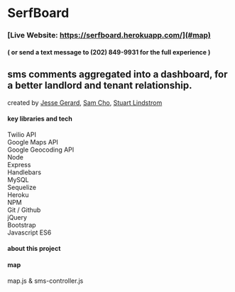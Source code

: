 # SerfBoard

### [Live Website: https://serfboard.herokuapp.com/](#map)

#### ( or send a text message to (202) 849-9931 for the full experience )
## sms comments aggregated into a dashboard, for a better landlord and tenant relationship.

created by [Jesse Gerard](http://jessegerard.com/), [Sam Cho](https://github.com/samhkcho), [Stuart Lindstrom](https://github.com/the-realest-stu)

#### key libraries and tech <br>
Twilio API <br>
Google Maps API <br>
Google Geocoding API <br>
Node <br>
Express <br>
Handlebars <br>
MySQL <br>
Sequelize <br>
Heroku <br>
NPM <br>
Git / Github <br>
jQuery <br>
Bootstrap <br>
Javascript ES6 <br>

#### about this project

#### map
map.js & sms-controller.js
